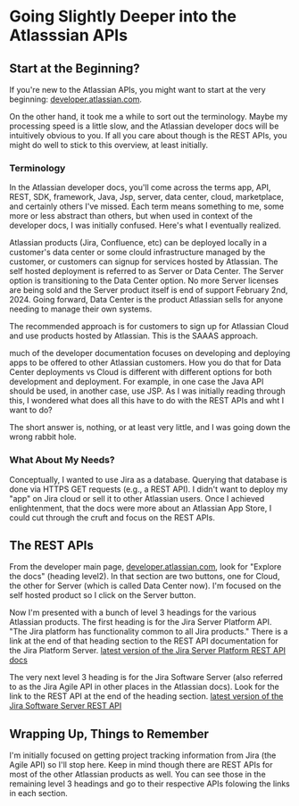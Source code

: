 # Going Slightly Deeper into the Atlasssian APIs

## Start at the Beginning?

If you're new to the Atlassian APIs, you might want to start at the very beginning:
[developer.atlassian.com](https://developer.atlassian.com/).

On the other hand, it took me a while to sort out the terminology.  Maybe my processing speed is a little slow, and the Atlassian developer docs will be intuitively obvious to you.  If all you care about though is the REST APIs, you might do well to stick to this overview, at least initially.

### Terminology

In the Atlassian developer docs, you'll come across the terms app, API, REST, SDK, framework, Java, Jsp, server, data center, cloud, marketplace, and certainly others I've missed.  Each term means something to me, some more or less abstract than others, but when used in context of the developer docs, I was initially confused.  Here's what I eventually realized.

Atlassian products (Jira, Confluence, etc) can be deployed locally in a customer's data center or some clould infrastructure managed by the customer, or customers can signup for services hosted by Atlassian.  The self hosted deployment is referred to as Server or Data Center.  The Server option is transitioning to the Data Center option.  No more Server licenses are being sold and the Server product itself is end of support February 2nd, 2024.  Going forward, Data Center is the product Atlassian sells for anyone needing to manage their own systems.

The recommended approach is for customers to sign up for Atlassian Cloud and use products hosted by Atlassian.  This is the SAAAS approach.

much of the developer documentation focuses on developing and deploying apps to be offered to other Atlassian customers.  How you do that for Data Center deployments vs Cloud is different with different options for both development and deployment.  For example, in one case the Java API should be used, in another case, use JSP.  As I was initially reading through this, I wondered what does all this have to do with the REST APIs and wht I want to do?

The short answer is, nothing, or at least very little, and I was going down the wrong rabbit hole.

### What About My Needs?

Conceptually, I wanted to use Jira as a database.  Querying that database is done via HTTPS GET requests (e.g., a REST API).  I didn't want to deploy my "app" on Jira cloud or sell it to other Atlassian users.  Once I achieved enlightenment, that the docs were more about an Atlassian App Store, I could cut through the cruft and focus on the REST APIs.

## The REST APIs

From the developer main page,
[developer.atlassian.com](https://developer.atlassian.com/),
look for "Explore the docs" (heading level2).  In that section are two buttons, one for Cloud, the other for Server (which is called Data Center now).  I'm focused on the self hosted product so I click on the Server button.

Now I'm presented with a bunch of level 3 headings for the various Atlassian products.  The first heading is for the Jira Server Platform API.  "The Jira platform has functionality common to all Jira products."  There is a link at the end of that heading  section to the REST API documentation for the Jira Platform Server.
[latest version of the Jira Server Platform REST API docs](https://docs.atlassian.com/software/jira/docs/api/REST/latest/)

The very next level 3 heading  is for the Jira Software Server (also referred to as the Jira Agile API in other places in the Atlassian docs).  Look for the link to the REST API at the end of the heading section.
[latest version of the Jira Software Server REST API](https://docs.atlassian.com/jira-software/REST/latest/)

## Wrapping Up, Things to Remember

I'm initially focused on getting project tracking information from Jira (the Agile API) so I'll stop here.  Keep in mind though there are REST APIs for most of the other Atlassian products as well.  You can see those in the remaining level 3 headings and go to their respective APIs folowing the links in each section.
